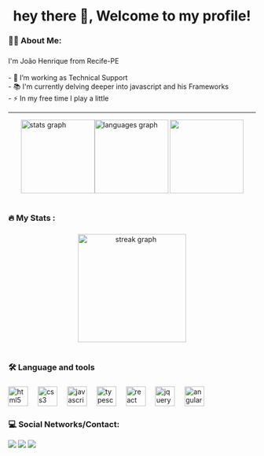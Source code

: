 <h1 align="center">hey there 👋, Welcome to my profile!</h1>

###

<h3 align="left">👩‍💻  About Me:</h3>

###

<p align="left">I'm João Henrique from Recife-PE<br><br>- 🔭 I’m working as Technical Support<br>- 📚 
I'm currently delving deeper into javascript and his Frameworks<br>- ⚡ In my free time I play a little</p>

<hr>
<div style= "display: flex; justify-content: center " align="left" >
  <img src="https://github-readme-stats.vercel.app/api?username=hnrkDEV&hide_title=false&hide_rank=false&show_icons=true&include_all_commits=true&count_private=false&disable_animations=false&theme=dracula&locale=pt-BR&hide_border=false" height="150" alt="stats graph" />
  <img src="https://github-readme-stats.vercel.app/api/top-langs?username=hnrkDEV&locale=en&hide_title=false&layout=compact&card_width=320&langs_count=5&theme=dracula&hide_border=false" height="150" alt="languages graph"/>
  <img align="right" height="150" src="https://media3.giphy.com/media/v1.Y2lkPTc5MGI3NjExZWJwbG80djkyNnlhcjA4cWYwbGZyeTJ1N210anNweTBsbTFyOXI3diZlcD12MV9pbnRlcm5hbF9naWZfYnlfaWQmY3Q9Zw/CuuSHzuc0O166MRfjt/giphy.webp"/>
</div>
<br/>
<h3 align="left">🔥   My Stats :</h3>

###

<div align="center">
  <img src="https://streak-stats.demolab.com?user=hnrkDEV&locale=en&mode=daily&theme=dark&hide_border=false&border_radius=5&order=3" height="220" alt="streak graph"  />
</div>
<br/>

###
<h3 align="left">🛠 Language and tools</h3>

###

<div align="left">
  <img src="https://cdn.jsdelivr.net/gh/devicons/devicon/icons/html5/html5-original.svg" height="40" alt="html5 logo"  />
  <img width="12" />
  <img src="https://cdn.jsdelivr.net/gh/devicons/devicon/icons/css3/css3-original.svg" height="40" alt="css3 logo"  />
  <img width="12" />
  <img src="https://cdn.jsdelivr.net/gh/devicons/devicon/icons/javascript/javascript-original.svg" height="40" alt="javascript logo"  />
  <img width="12" />
  <img src="https://cdn.jsdelivr.net/gh/devicons/devicon/icons/typescript/typescript-original.svg" height="40" alt="typescript logo"  />
  <img width="12" />
  <img src="https://cdn.jsdelivr.net/gh/devicons/devicon/icons/react/react-original.svg" height="40" alt="react logo"  />
  <img width="12" />
  <img src="https://cdn.jsdelivr.net/gh/devicons/devicon/icons/jquery/jquery-original.svg" height="40" alt="jquery logo"  />
  <img width="12" />
  <img src="https://cdn.jsdelivr.net/gh/devicons/devicon/icons/angularjs/angularjs-original.svg" height="40" alt="angularjs logo"  />
</div>

###
<h3 align="left">💻 Social Networks/Contact:</h3>
<div>
  <a href="https://www.instagram.com/hnrk_cav/" target="_blank"><img src="https://img.shields.io/badge/-Instagram-%23E4405F?style=for-the-badge&logo=instagram&logoColor=white" target="_blank"></a>
  <a href = "mailto:jhenrique.caval@hotmail.com"><img src="https://img.shields.io/badge/Microsoft_Outlook-0078D4?style=for-the-badge&logo=microsoft-outlook&logoColor=white" target="_blank"></a>
  <a href="https://www.linkedin.com/in/joão-henrique-cavalcanti-da-silva-b094732a8/" target="_blank"><img src="https://img.shields.io/badge/-LinkedIn-%230077B5?style=for-the-badge&logo=linkedin&logoColor=white" target="_blank"></a> 
</div>


